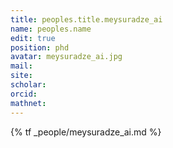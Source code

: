 ```yaml
---
title: peoples.title.meysuradze_ai
name: peoples.name
edit: true
position: phd
avatar: meysuradze_ai.jpg
mail:
site:
scholar:
orcid:
mathnet:
---
```


{% tf _people/meysuradze_ai.md %}